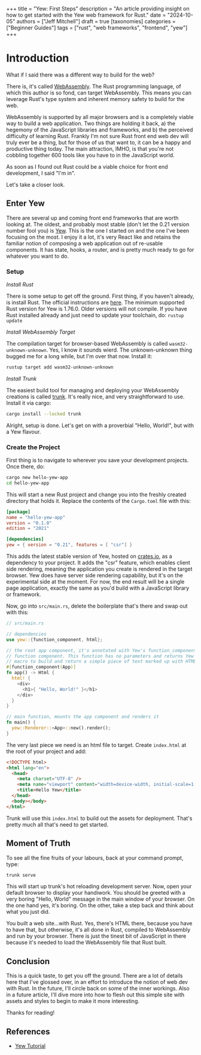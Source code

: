 +++
title = "Yew: First Steps"
description = "An article providing insight on how to get started with the Yew web framework for Rust."
date = "2024-10-05"
authors = ["Jeff Mitchell"]
draft = true
[taxonomies]
categories = ["Beginner Guides"]
tags = ["rust", "web frameworks", "frontend", "yew"]
+++

# Introduction

What if I said there was a different way to build for the web?

There is, it's called [WebAssembly](https://webassembly.org/). The Rust programming language, of which this author is so fond, can target WebAssembly. This means you can leverage Rust's type system and inherent memory safety to build for the web.

WebAssembly is supported by all major browsers and is a completely viable way to build a web application. Two things are holding it back, a) the hegemony of the JavaScript libraries and frameworks, and b) the perceived difficulty of learning Rust. Frankly I'm not sure Rust front end web dev will truly ever be a thing, but for those of us that want to, it can be a happy and productive thing today. The main attraction, IMHO, is that you're not cobbling together 600 tools like you have to in the JavaScript world.

As soon as I found out Rust could be a viable choice for front end development, I said "I'm in".

Let's take a closer look.

## Enter Yew

There are several up and coming front end frameworks that are worth looking at. The oldest, and probably most stable (don't let the 0.21 version number fool you) is [Yew](https://yew.rs). This is the one I started on and the one I've been focusing on the most. I enjoy it a lot, it's very React like and retains the familiar notion of composing a web application out of re-usable components. It has state, hooks, a router, and is pretty much ready to go for whatever you want to do.

### Setup

*Install Rust*

There is some setup to get off the ground. First thing, if you haven't already, is install Rust. The official instructions are [here](https://www.rust-lang.org/tools/install). The minimum supported Rust version for Yew is 1.76.0. Older versions will not compile. If you have Rust installed already and just need to update your toolchain, do: `rustup update`

*Install WebAssembly Target*

The compilation target for browser-based WebAssembly is called `wasm32-unknown-unknown`. Yes, I know it sounds wierd. The unknown-unknown thing bugged me for a long while, but I'm over that now. Install it:

```bash
rustup target add wasm32-unknown-unknown
```

*Install Trunk*

The easiest build tool for managing and deploying your WebAssembly creations is called [trunk](https://trunkrs.dev). It's really nice, and very straightforward to use. Install it via cargo:

```bash
cargo install --locked trunk
```

Alright, setup is done. Let's get on with a proverbial "Hello, World!", but with a Yew flavour.

### Create the Project

First thing is to navigate to wherever you save your development projects. Once there, do:

```bash
cargo new hello-yew-app
cd hello-yew-app
```

This will start a new Rust project and change you into the freshly created directory that holds it. Replace the contents of the `Cargo.toml` file with this:

```toml
[package]
name = "hello-yew-app"
version = "0.1.0"
edition = "2021"

[dependencies]
yew = { version = "0.21", features = [ "csr"] }
```

This adds the latest stable version of Yew, hosted on [crates.io](https://crates.io), as a dependency to your project. It adds the "csr" feature, which enables client side rendering, meaning the application you create is rendered in the target browser. Yew does have server side rendering capability, but it's on the experimental side at the moment. For now, the end result will be a single page application, exactly the same as you'd build with a JavaScript library or framework.

Now, go into `src/main.rs`, delete the boilerplate that's there and swap out with this:

```rust
// src/main.rs

// dependencies
use yew::{function_component, html};

// the root app component, it's annotated with Yew's function_component macro, which marks it as a 
// function component. This function has no parameters and returns Yew's Html type. We use Yew's html! 
// macro to build and return a simple piece of text marked up with HTML.
#[function_component(App)]
fn app() -> Html {
  html! {
    <div>
      <h1>{ "Hello, World!" }</h1>
    </div>
  }
}

// main function, mounts the app component and renders it
fn main() {
  yew::Renderer::<App>::new().render();
}
```

The very last piece we need is an html file to target. Create `index.html` at the root of your project and add:

```html
<!DOCTYPE html>
<html lang="en">
  <head>
    <meta charset="UTF-8" />
    <meta name="viewport" content="width=device-width, initial-scale=1.0" />
    <title>Hello Yew</title>
  </head>
  <body></body>
</html>
```

Trunk will use this `index.html` to build out the assets for deployment. That's pretty much all that's need to get started.

## Moment of Truth

To see all the fine fruits of your labours, back at your command prompt, type:

```bash
trunk serve
```

This will start up trunk's hot reloading development server. Now, open your default browser to display your handiwork. You should be greeted with a very boring "Hello, World" message in the main window of your browser. On the one hand yes, it's boring. On the other, take a step back and think about what you just did.

You built a web site...with Rust. Yes, there's HTML there, because you have to have that, but otherwise, it's all done in Rust, compiled to WebAssembly and run by your browser. There is just the tinest bit of JavaScript in there because it's needed to load the WebAssembly file that Rust built.

## Conclusion

This is a quick taste, to get you off the ground. There are a lot of details here that I've glossed over, in an effort to introduce the notion of web dev with Rust. In the future, I'll circle back on some of the inner workings. Also in a future article, I'll dive more into how to flesh out this simple site with assets and styles to begin to make it more interesting.

Thanks for reading!

## References

- [Yew Tutorial](https://yew.rs/docs/tutorial)

